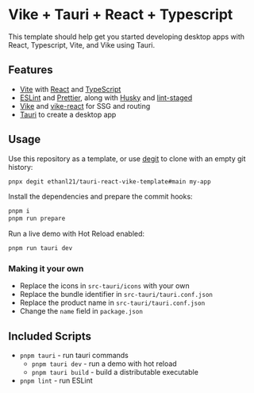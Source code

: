 # Vike + Tauri + React + Typescript

This template should help get you started developing desktop apps with React, Typescript, Vite, and Vike using Tauri.

## Features

- [Vite](http://vitejs.dev) with [React](http://react.dev) and [TypeScript](https://www.typescriptlang.org)
- [ESLint](https://eslint.org) and [Prettier](https://prettier.io), along with [Husky](https://github.com/typicode/husky) and [lint-staged](https://github.com/lint-staged/lint-staged)
- [Vike](https://vike.dev) and [vike-react](https://github.com/vikejs/vike-react) for SSG and routing
- [Tauri](https://tauri.app) to create a desktop app

## Usage

Use this repository as a template, or use [degit](https://github.com/Rich-Harris/degit) to clone with an empty git history:

```sh
pnpx degit ethanl21/tauri-react-vike-template#main my-app
```

Install the dependencies and prepare the commit hooks:

```sh
pnpm i
pnpm run prepare
```

Run a live demo with Hot Reload enabled:

```sh
pnpm run tauri dev
```

### Making it your own

- Replace the icons in `src-tauri/icons` with your own
- Replace the bundle identifier in `src-tauri/tauri.conf.json`
- Replace the product name in `src-tauri/tauri.conf.json`
- Change the `name` field in `package.json`

## Included Scripts

- `pnpm tauri` - run tauri commands
  - `pnpm tauri dev` - run a demo with hot reload
  - `pnpm tauri build` - build a distributable executable
- `pnpm lint` - run ESLint
